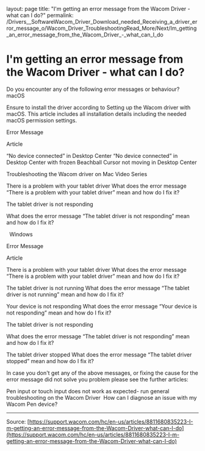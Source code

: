 layout: page
title: "I'm getting an error message from the Wacom Driver - what can I do?"
permalink: /Drivers__SoftwareWacom_Driver_Download_needed_Receiving_a_driver_error_message_o/Wacom_Driver_TroubleshootingRead_More/Next/Im_getting_an_error_message_from_the_Wacom_Driver_-_what_can_I_do

# I'm getting an error message from the Wacom Driver - what can I do?

Do you encounter any of the following error messages or behaviour? 
macOS


Ensure to install the driver according to Setting up the Wacom driver with macOS. This article includes all installation details including the needed macOS permission settings. 





Error Message


Article








“No device connected” in Desktop Center
“No device connected” in Desktop Center with frozen Beachball
Cursor not moving in Desktop Center


Troubleshooting the Wacom driver on Mac Video Series


There is a problem with your tablet driver
What does the error message “There is a problem with your tablet driver” mean and how do I fix it?


The tablet driver is not responding

What does the error message “The tablet driver is not responding” mean and how do I fix it?






 
Windows





Error Message


Article






There is a problem with your tablet driver
What does the error message “There is a problem with your tablet driver” mean and how do I fix it?


The tablet driver is not running
What does the error message “The tablet driver is not running” mean and how do I fix it?


Your device is not responding
What does the error message “Your device is not responding” mean and how do I fix it?


The tablet driver is not responding

What does the error message “The tablet driver is not responding” mean and how do I fix it?


The tablet driver stopped
What does the error message “The tablet driver stopped” mean and how do I fix it?






In case you don't get any of the above messages, or fixing the cause for the error message did not solve you problem please see the further articles: 

Pen input or touch input does not work as expected- run general troubleshooting on the Wacom Driver 
How can I diagnose an issue with my Wacom Pen device?

---
Source: [https://support.wacom.com/hc/en-us/articles/8811680835223-I-m-getting-an-error-message-from-the-Wacom-Driver-what-can-I-do](https://support.wacom.com/hc/en-us/articles/8811680835223-I-m-getting-an-error-message-from-the-Wacom-Driver-what-can-I-do)
